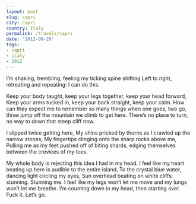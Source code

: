```yaml
---
layout: post
slug: capri
city: Capri
country: Italy
permalink: /travels/capri
date: '2012-09-29'
tags:
- capri
- italy
- 2012
---
```

I’m shaking, trembling, feeling my ticking spine shifting
Left to right, retreating and repeating: I can do this.

Keep your body taught, keep your legs together, keep your head forward,
Keep your arms tucked in, keep your back straight, keep your calm.
How can they expect me to remember so many things when
one goes, two go, three jump off the mountain we climb to get here.
There’s no place to turn, no way to down that steep cliff now.

I slipped twice getting here,
My shins pricked by thorns as I crawled up the narrow stones,
My fingertips clinging onto the sharp rocks above me,
Pulling me as my feet pushed off of biting shards,
edging themselves between the crevices of my toes.

My whole body is rejecting this idea I had in my head.
I feel like my heart beating up here is audible to the entire island,
To the crystal blue water, dancing light circling my eyes,
Sun overhead beating on white cliffs: stunning. Stunning me.
I feel like my legs won’t let me move and my lungs won’t let me breathe.
I’m  counting down in my head, then starting over.
Fuck it. Let’s go.

